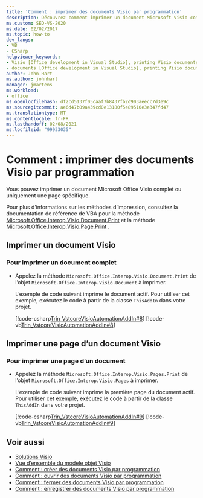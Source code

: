 ```yaml
---
title: 'Comment : imprimer des documents Visio par programmation'
description: Découvrez comment imprimer un document Microsoft Visio complet ou uniquement imprimer une page spécifique dans ce document.
ms.custom: SEO-VS-2020
ms.date: 02/02/2017
ms.topic: how-to
dev_langs:
- VB
- CSharp
helpviewer_keywords:
- Visio [Office development in Visual Studio], printing Visio documents
- documents [Office development in Visual Studio], printing Visio documents
author: John-Hart
ms.author: johnhart
manager: jmartens
ms.workload:
- office
ms.openlocfilehash: df2cd5137f05caaf7b8437fb2d903aeecc7d3e9c
ms.sourcegitcommit: ae6d47b09a439cd0e13180f5e89510e3e347fd47
ms.translationtype: MT
ms.contentlocale: fr-FR
ms.lasthandoff: 02/08/2021
ms.locfileid: "99933035"
---
```

# <a name="how-to-programmatically-print-visio-documents"></a>Comment : imprimer des documents Visio par programmation
  Vous pouvez imprimer un document Microsoft Office Visio complet ou uniquement une page spécifique.

 Pour plus d’informations sur les méthodes d’impression, consultez la documentation de référence de VBA pour la méthode [Microsoft.Office.Interop.Visio.Document.Print](/office/vba/api/Visio.Document.Print) et la méthode [Microsoft.Office.Interop.Visio.Page.Print](/office/vba/api/Visio.Page.Print) .

## <a name="print-a-visio-document"></a>Imprimer un document Visio

### <a name="to-print-a-complete-document"></a>Pour imprimer un document complet

- Appelez la méthode `Microsoft.Office.Interop.Visio.Document.Print` de l’objet `Microsoft.Office.Interop.Visio.Document` à imprimer.

     L’exemple de code suivant imprime le document actif. Pour utiliser cet exemple, exécutez le code à partir de la classe `ThisAddIn` dans votre projet.

     [!code-csharp[Trin_VstcoreVisioAutomationAddIn#8](../vsto/codesnippet/CSharp/trin_vstcorevisioautomationaddin/ThisAddIn.cs#8)]
     [!code-vb[Trin_VstcoreVisioAutomationAddIn#8](../vsto/codesnippet/VisualBasic/trin_vstcorevisioautomationaddin/ThisAddIn.vb#8)]

## <a name="print-a-page-of-a-visio-document"></a>Imprimer une page d’un document Visio

### <a name="to-print-a-page-of-a-document"></a>Pour imprimer une page d’un document

- Appelez la méthode `Microsoft.Office.Interop.Visio.Pages.Print` de l’objet `Microsoft.Office.Interop.Visio.Pages` à imprimer.

     L’exemple de code suivant imprime la première page du document actif. Pour utiliser cet exemple, exécutez le code à partir de la classe `ThisAddIn` dans votre projet.

     [!code-csharp[Trin_VstcoreVisioAutomationAddIn#9](../vsto/codesnippet/CSharp/trin_vstcorevisioautomationaddin/ThisAddIn.cs#9)]
     [!code-vb[Trin_VstcoreVisioAutomationAddIn#9](../vsto/codesnippet/VisualBasic/trin_vstcorevisioautomationaddin/ThisAddIn.vb#9)]

## <a name="see-also"></a>Voir aussi
- [Solutions Visio](../vsto/visio-solutions.md)
- [Vue d’ensemble du modèle objet Visio](../vsto/visio-object-model-overview.md)
- [Comment : créer des documents Visio par programmation](../vsto/how-to-programmatically-create-new-visio-documents.md)
- [Comment : ouvrir des documents Visio par programmation](../vsto/how-to-programmatically-open-visio-documents.md)
- [Comment : fermer des documents Visio par programmation](../vsto/how-to-programmatically-close-visio-documents.md)
- [Comment : enregistrer des documents Visio par programmation](../vsto/how-to-programmatically-save-visio-documents.md)
